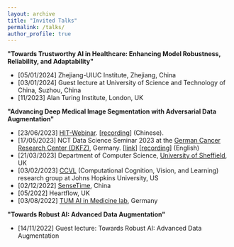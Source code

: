 ```yaml
---
layout: archive
title: "Invited Talks"
permalink: /talks/
author_profile: true
---
```

**"Towards Trustworthy AI in Healthcare: Enhancing Model Robustness, Reliability, and Adaptability"**

* [05/01/2024] Zhejiang-UIUC Institute, Zhejiang, China
* [03/01/2024] Guest lecture at University of Science and Technology of China, Suzhou, China
* [11/2023] Alan Turing Institute, London, UK

**"Advancing Deep Medical Image Segmentation with Adversarial Data Augmentation"**

* [23/06/2023] [HIT-Webinar](https://hit-webinar.com/). [[recording](https://www.bilibili.com/video/BV1Aj411Q7Ur/)] (Chinese).
* [17/05/2023] NCT Data Science Seminar 2023 at the [German Cancer Research Center (DKFZ)](https://www.dkfz.de/en/index.html), Germany. [[link](https://www.dkfz.de/en/datascience/seminar/Chen.html)] [[recording](https://www.youtube.com/watch?v=WbyhhvlbCAY)] (English)
* [21/03/2023] Department of Computer Science, [University of Sheffield](https://www.sheffield.ac.uk/dcs/about/events/advancing-deep-medical-image-segmentation-adversarial-data-augmentation), UK
* [03/02/2023] [CCVL](https://ccvl.jhu.edu/) (Computational Cognition, Vision, and Learning) research group at Johns Hopkins University, US
* [02/12/2022] [SenseTime](https://www.sensetime.com/en/?utm_source=google&utm_medium=cpc&utm_campaign=EU-Brand-SenseTime&utm_content=SenseTime&utm_term=sensetime%20ai&utm_source=google&utm_medium=cpc&utm_campaign=SEA-Brand-SenseTime&utm_content=SenseTime&utm_term=sensetime%20ai&gclid=CjwKCAiAuOieBhAIEiwAgjCvcsAZauJIUVzQVt0gouXkBD2x0ckarTQ1yof5FcT0rRdueP81uByfiBoCldQQAvD_BwE), China
* [05/2022] Heartflow, UK
* [03/08/2022] [TUM AI in Medicine lab](https://aim-lab.io/), Germany

**"Towards Robust AI: Advanced Data Augmentation"**

* [14/11/2022] Guest lecture: Towards Robust AI: Advanced Data Augmentation
